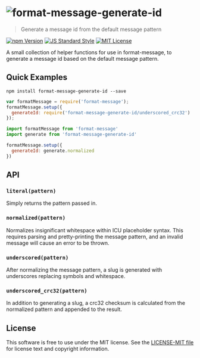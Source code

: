 # ![format-message-generate-id][logo]

> Generate a message id from the default message pattern

[![npm Version][npm-image]][npm]
[![JS Standard Style][style-image]][style]
[![MIT License][license-image]][LICENSE]

A small collection of helper functions for use in format-message, to generate a message id based on the default message pattern.

Quick Examples
--------------

`npm install format-message-generate-id --save`

```js
var formatMessage = require('format-message');
formatMessage.setup({
  generateId: require('format-message-generate-id/underscored_crc32')
});
```

```js
import formatMessage from 'format-message'
import generate from 'format-message-generate-id'

formatMessage.setup({
  generateId: generate.normalized
})
```

API
---

### `literal(pattern)`

Simply returns the pattern passed in.

### `normalized(pattern)`

Normalizes insignificant whitespace within ICU placeholder syntax. This requires parsing and pretty-printing the message pattern, and an invalid message will cause an error to be thrown.

### `underscored(pattern)`

After normalizing the message pattern, a slug is generated with underscores replacing symbols and whitespace.

### `underscored_crc32(pattern)`

In addition to generating a slug, a crc32 checksum is calculated from the normalized pattern and appended to the result.

License
-------

This software is free to use under the MIT license. See the [LICENSE-MIT file][LICENSE] for license text and copyright information.


[logo]: https://format-message.github.io/format-message/logo.svg
[npm]: https://www.npmjs.org/package/format-message-generate-id
[npm-image]: https://img.shields.io/npm/v/format-message-generate-id.svg
[style]: https://github.com/feross/standard
[style-image]: https://img.shields.io/badge/code%20style-standard-brightgreen.svg
[license-image]: https://img.shields.io/npm/l/format-message.svg
[LICENSE]: https://github.com/format-message/format-message/blob/master/LICENSE-MIT
